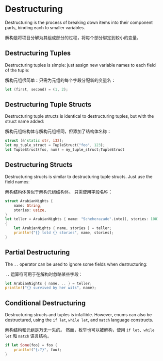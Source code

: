 # Destructuring

Destructuring is the process of breaking down items into their component parts, binding each to smaller variables.

解构是将项目分解为其组成部分的过程，将每个部分绑定到较小的变量。

## Destructuring Tuples

Destructuring tuples is simple: just assign new variable names to each field of the tuple:

解构元组很简单：只需为元组的每个字段分配新的变量名：

```rust
let (first, second) = (1, 2);
```

## Destructuring Tuple Structs

Destructuring tuple structs is identical to destructuring tuples, but with the struct name added:

解构元组结构体与解构元组相同，但添加了结构体名称：

```rust
struct (&'static str, i32);
let my_tuple_struct = TupleStruct("foo", 123);
let TupleStruct(foo, num) = my_tuple_struct;TupleStruct
```

## Destructuring Structs

Destructuring structs is similar to destructuring tuple structs. Just use the field names:

解构结构体类似于解构元组结构体。 只需使用字段名称：

```rust
struct ArabianNights {
    name: String,
    stories: usize,
}
let teller = ArabianNights { name: "Scheherazade".into(), stories: 1001 };
{
    let ArabianNights { name, stories } = teller;
    println!("{} told {} stories", name, stories);
}
```

## Partial Destructuring

The `..` operator can be used to ignore some fields when destructuring:

`..` 运算符可用于在解构时忽略某些字段：

```rust
let ArabianNights { name, .. } = teller;
println!("{} survived by her wits", name);
```

## Conditional Destructuring

Destructuring structs and tuples is infallible. However, enums can also be destructured, using the `if let`, `while let`, and `match` language constructs.

解构结构和元组是万无一失的。 然而，枚举也可以被解构，使用 `if let`、`while let` 和 `match` 语言结构。

```rust
if let Some(foo) = foo {
    println!("{:?}", foo);
}
```
